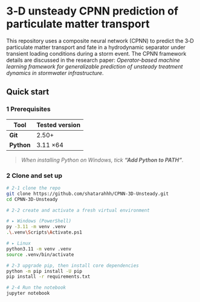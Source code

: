 # 3‑D unsteady CPNN prediction of particulate matter transport  

This repository uses a composite neural network (CPNN) to predict the 3‑D particulate matter transport and fate in a hydrodynamic separator under transient loading conditions during a storm event. The CPNN framework details are discussed in the research paper: 
*Operator-based machine learning framework for generalizable prediction of unsteady treatment dynamics in stormwater infrastructure*.

## Quick start

### 1  Prerequisites
|Tool  | Tested version |
|------|----------------|
| **Git** | 2.50+ |
| **Python** | 3.11&nbsp;×64 |
> *When installing Python on Windows, tick **“Add Python to PATH”**.*

### 2  Clone and set up
```bash
# 2-1 clone the repo
git clone https://github.com/shatarahhh/CPNN-3D-Unsteady.git
cd CPNN-3D-Unsteady

# 2-2 create and activate a fresh virtual environment

# ▸ Windows (PowerShell)
py -3.11 -m venv .venv
.\.venv\Scripts\Activate.ps1

# ▸ Linux
python3.11 -m venv .venv
source .venv/bin/activate

# 2-3 upgrade pip, then install core dependencies
python -m pip install -U pip
pip install -r requirements.txt

# 2-4 Run the notebook
jupyter notebook
```
